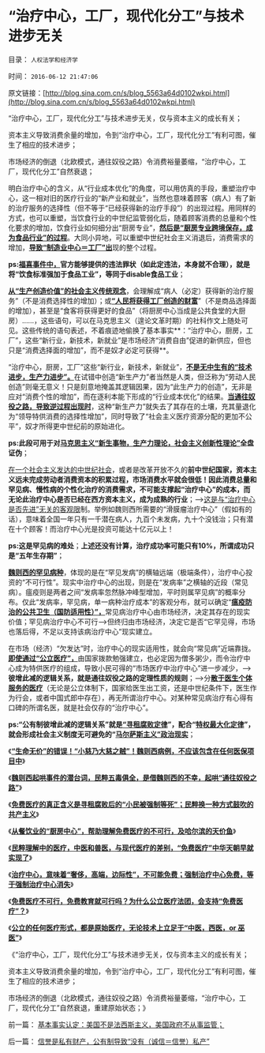 # “治疗中心，工厂，现代化分工”与技术进步无关

目录： `人权法学和经济学` 

时间： `2016-06-12 21:47:06` 

原文链接：[http://blog.sina.com.cn/s/blog_5563a64d0102wkpi.html](http://blog.sina.com.cn/s/blog_5563a64d0102wkpi.html)

“治疗中心，工厂，现代化分工”与技术进步无关，仅与资本主义的成长有关；

资本主义导致消费余量的增加，令到“治疗中心，工厂，现代化分工”有利可图，催生了相应的技术进步；

市场经济的倒退（北欧模式，通往奴役之路）令消费裕量萎缩，“治疗中心，工厂，现代化分工”自然衰退；

明白治疗中心的含义，从“行业成本优化”的角度，可以用仿真的手段，重塑治疗中心，这一相对旧的医疗行业的“新产业和就业”，当然也意味着顾客（病人）有了新的治疗服务的选择性（但不等于“已经获得新的治疗手段”）的出现过程。用同样的方式，也可以重塑，当饮食行业的中世纪监管弱化后，随着顾客消费的总量和个性化要求的增加，饮食行业如何细分出“厨房专业”，[**然后是“厨房专业跨境保存，成为食品行业”的过程**](../../../2011/6/18/食品安全无端恐慌是社会最大危机.md)。大同小异地，可以重塑中世纪社会主义消退后，消费需求的增加，[**导致“制造业中心＝工厂”出**](../../../2015/8/30/基督教和马克思主义者对“工厂，工业化”的误解；.md)现的整个过程。

**ps:[**福喜事件中，**](../../../2014/8/26/福喜事件是《刮痧》中国版，福喜几乎完全没有过错.md)官方能够提供的违法罪状（如此定违法，本身就不合理），就是将“饮食标准强加于食品工业”，等同于disable食品工业**；

[**从“生产创造价值”的社会主义传统观念**](../../../2010/6/7/《资本论》错在“生产创造价值”.md)，会理解成“病人（必定）获得新的治疗服务”（不是消费选择性的增加）；或[**“人民将获得工厂创造的财富**](../../../2015/8/31/两种工厂模式，旗舰型企业和特定供应商，及标准体系.md)”（不是商品选择面的增加），甚至是“食客将获得更好的食品”（将厨房中心当成是公共食堂的大厨房）……，这些语句，可以在马克思主义（遑论文革时期）的社科作文上随处可见。这些传统的语句表述，不着痕迹地偷换了基本事实**：“治疗中心，厨房，工厂”，这些“新行业，新技术，新就业”是市场经济“消费自由”促进的新供应，但也只是“消费选择面的增加”，而不是奴才必定可获得**。

“治疗中心，厨房，工厂”这些“新行业，新技术，新就业”，[**不是无中生有的“技术进步，生产力进步”。**](../../../2012/7/8/监管不能创造价值，战争不能拉动技术，和创新教.md)在试错中创造“新生产力”者当然是人类，但泛称为“劳动人民创造”则毫无意义！只是刻意地掩盖其逻辑因果，因为“此生产力的创造”，无非是应对“消费个性的增加”，而在逐利本能下形成的“行业成本优化”的结果。[**当通往奴役之路，导致逆过程出现时**](../../../2010/8/3/市场经济崩溃是奴隶制的充分条件.md)，这种“新生产力”就失去了其存在的土壤，充其量退化为“领导特供消费的选择性增加”，同时导致了“社会主义医疗资源分配的更加不公平”，奴才所得更中世纪前的原始进化。

**ps:此段可用于对[**马克思主义“新生事物，生产力理论，社会主义创新性理论”**](../../../2012/3/25/历史哲学指导下的精神错乱.md)全盘证伪**；

[在一个社会主义发达的中世纪社会](../../../2012/6/13/社会主义制度源远流长，民主集中制是公有制基本政治模式.md)，或者是改革开放不久的**前中世纪国家，资本主义远未完成劳动者消费资本的积累过程，市场消费水平就会很低！因此消费总量和罕见病、慢性病的个性化治疗的消费需求，不可能支撑起“治疗中心”的成本，而无论此治疗中心是否已经在西方资本主义，成为成熟的行业**；——>[这是与“治疗中心是否先进”无关的客观限](../../../2010/6/14/科学技术发明是第一自杀推动力.md)制。举例如魏则西所需要的“滑膜瘤治疗中心”（假如有的话），意味着全国一年只有一千潜在病人，九百个未发病，九十个没钱治；只有潜在十个顾客！而治疗中心光是投资可能达十亿元以上！

**ps:这是罕见病的难处**；**上述还没有计算，治疗成功率可能只有10%，所谓成功只是“五年生存期”**；

[**魏则西的罕见病种**](../../../2016/6/4/“生命无价”的代价是千百倍的人命损失.md)，体现的是在“罕见发病”的横轴远端（极端条件），治疗中心投资的“不可行性”。现实中治疗中心的出现，则是在“发病率”之横轴的近段（常见病）。瘟疫则是两者之间“发病率忽然脉冲峰型增加，平时则属罕见病”的概率分布。仅此“发病率，罕见病，单一病种治疗成本”的客观分布，就可以确定“[**瘟疫防治的公共卫生（国防适用性）”，**](../../../2016/5/24/公共卫生是真正国防意义的常备军；.md)常见病治疗中心由市场经济，决定其存在的现实价值；罕见病治疗中心不可行——>但终归由市场经济，决定它是否“它罕见得，市场也落后得，不足以支持该病治疗中心”现实建立。

在市场（经济）“欠发达”时，治疗中心的现实适用性，就会向“常见病”近端靠拢。[**即使通过“公立医疗”，**](../../../2016/5/20/混淆着“医疗vs医保”民粹运动，钟南山等公立法团的自私.md)由国家拨款勉强建立，也必定因为僧多粥少，而令治疗中心成为特供医疗的组成，导致小民可得的“市场医疗中治疗中心”进一步减少，——>**彼增此减的逻辑关系，就是通往奴役之路的定理性质的规则**；——>分[**散于医生个体服务的医疗**](../../../2009/5/30/剥夺医生处方权的荒唐后果由民众承受——看病难贵差！.md)（无论是公立体制下，国家给医生出工资，还是中世纪条件下，医生作为行会，或者中国式郎中存在），再无所谓治疗中心。对某种常见病治疗有心得有口碑的所谓名医，就是社会仅存的“治疗中心”。

**ps:“**公有制彼增此减的逻辑关系**”就是[**“寻租腐败定律**](../../../2010/7/12/医改方案不应由医生制定；医改不是医疗专业.md)”，配合“[**特权最大化定律**](../../../2009/8/2/行政监管无法减少腐败，无法控制特权最大化定律.md)”，就会形成社会主义制度无可避免的“[**马尔萨斯主义”政治现实**](../../../2015/2/16/“低人权优势”的三种歧义.md)**；

《[**“生命无价”的错误！“小慈乃大慈之贼”！魏则西病例，不应该包含在任何医保项目中**](../../../2016/6/4/“生命无价”的代价是千百倍的人命损失.md)》

《[**魏则西起哄事件的潜台词，民粹五毒俱全，是借魏则西的不幸，起哄“通往奴役之路”**](../../../2016/6/5/魏则西起哄事件的潜台词，民粹五毒俱全.md)》

《[**免费医疗的真正含义是寻租腐败后的“小民被强制等死”；民粹换一种方式鼓吹的共产主义**](../../../2016/6/6/免费医疗是民粹换种方式鼓吹的共产主义，它的真实含义.md)》

《[**从餐饮业的“厨房中心”，帮助理解免费医疗的不可行，及哈尔滨的天价鱼**](../../../2016/6/7/从餐饮业的“厨房中心”，理解免费医疗不可行，及哈尔滨天价鱼；.md)》

《[**民粹理解中的医疗，中医和兽医，与现代医疗的差别，“免费医疗”中华天朝早就实现了**](../../../2016/6/8/民粹理解中的医疗，中医和兽医，与现代医疗的差别；.md)》

《[**治疗中心，意味着“奢侈，高端，边际性”，不可能免费；强制治疗中心免费，等于强制治疗中心消失**](../../../2016/6/9/魏则西事实得到了“莆田系，武警医院”的同情和优待.md)》

《[**免费医疗不可行，免费教育就可行吗？为什么公立医疗法团，会支持“免费医疗”？**](../../../2016/6/10/免费医疗不可行，免费教育就可行吗？.md)》

《[**公立的任何医疗形式，都是原始医疗，无论技术上立足于“中医，西医，or
巫医”**](../../../2016/6/11/中医等原始医疗没有“成本集中的治疗中心”，被误以为“低成本”；.md)》

《“治疗中心，工厂，现代化分工”与技术进步无关，仅与资本主义的成长有关；

资本主义导致消费余量的增加，令到“治疗中心，工厂，现代化分工”有利可图，催生了相应的技术进步；

市场经济的倒退（北欧模式，通往奴役之路）令消费裕量萎缩，“治疗中心，工厂，现代化分工”自然衰退，重建原始状态；》

前一篇： [基本事实认定：美国不是法西斯主义，美国政府不从事监管；](../../../2016/6/19/基本事实认定：美国不是法西斯主义，美国政府不从事监管；.md)

后一篇： [信誉是私有财产，公有制导致“没有（诚信＝信誉）私产”](../../../2016/6/8/信誉是私有财产，公有制导致“没有（诚信＝信誉）私产”.md)

